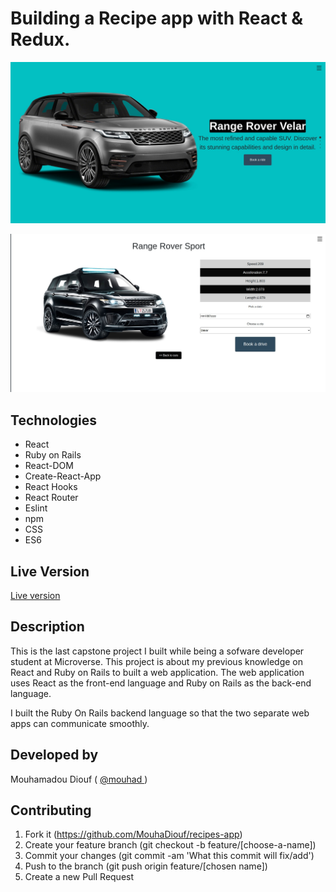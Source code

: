 # Building a Recipe app with React & Redux.
![screenshot](./src/Images/appointment_screenshot_one.jpg)


![screenshot](./src/Images/appointment_screenshot_two.jpg)


## Technologies

- React
- Ruby on Rails
- React-DOM
- Create-React-App
- React Hooks
- React Router
- Eslint
- npm
- CSS
- ES6

## Live Version 
<a href="https://react-meals-recipe.netlify.app/" target="_blank" > Live version </a>

## Description 
This is the last capstone project I built while being a sofware developer student at Microverse. This project is about my previous knowledge on React and Ruby on Rails to built a web application. The web application uses React as the front-end language and Ruby on Rails as the back-end language. 

I built the Ruby On Rails backend language so that the two separate web apps can communicate smoothly.  


## Developed by

Mouhamadou Diouf ( <a href="https://github.com/MouhaDiouf"> @mouhad </a>)


## Contributing

1. Fork it (https://github.com/MouhaDiouf/recipes-app)
2. Create your feature branch (git checkout -b feature/[choose-a-name])
3. Commit your changes (git commit -am 'What this commit will fix/add')
4. Push to the branch (git push origin feature/[chosen name])
5. Create a new Pull Request
